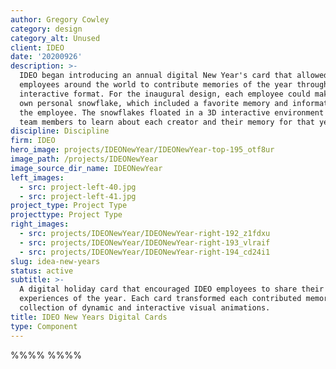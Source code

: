 ```yaml
---
author: Gregory Cowley
category: design
category_alt: Unused
client: IDEO
date: '20200926'
description: >-
  IDEO began introducing an annual digital New Year's card that allowed its
  employees around the world to contribute memories of the year through an
  interactive format. For the inaugural design, each employee could make their
  own personal snowflake, which included a favorite memory and information about
  the employee. The snowflakes floated in a 3D interactive environment allowing
  team members to learn about each creator and their memory for that year.
discipline: Discipline
firm: IDEO
hero_image: projects/IDEONewYear/IDEONewYear-top-195_otf8ur
image_path: /projects/IDEONewYear
image_source_dir_name: IDEONewYear
left_images:
  - src: project-left-40.jpg
  - src: project-left-41.jpg
project_type: Project Type
projecttype: Project Type
right_images:
  - src: projects/IDEONewYear/IDEONewYear-right-192_z1fdxu
  - src: projects/IDEONewYear/IDEONewYear-right-193_vlraif
  - src: projects/IDEONewYear/IDEONewYear-right-194_cd24i1
slug: idea-new-years
status: active
subtitle: >-
  A digital holiday card that encouraged IDEO employees to share their best
  experiences of the year. Each card transformed each contributed memory into a
  collection of dynamic and interactive visual animations.
title: IDEO New Years Digital Cards
type: Component
---
```

%%%% %%%%